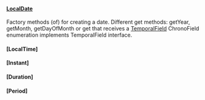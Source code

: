 #### [LocalDate](https://docs.oracle.com/javase/8/docs/api/java/time/LocalDate.html)

Factory methods (of) for creating a date.
Different get methods: getYear, getMonth, getDayOfMonth or get that receives a [TemporalField](https://docs.oracle.com/javase/8/docs/api/java/time/temporal/TemporalField.html)
ChronoField enumeration implements TemporalField interface.

#### [LocalTime]
#### [Instant]
#### [Duration]
#### [Period]

